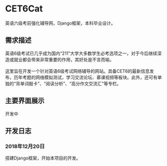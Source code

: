 # CET6Cat
英语六级考前强化辅导网，Django框架，本科毕业设计。
## 需求描述
英语6级考试已几乎成为国内“211”大学大多数学生必考选项之一，对于今后继续深造或就业都会带来非常重要的作用，其好处是不言而喻。
<br><br>
这里旨在开发一个针对英语6级考试网络辅导的网站。具备CET6的最新信息发布，历年考题的网络模拟测试，学习交流论坛、慕课视频等板块。此外，还可有单独的“背单词敲卡”、“阅读分析”、“高分作文交流汇”等专栏。
## 主要界面展示
开发中
## 开发日志
### 2018年12月20日
搭建Django框架，开始本项目的开发。
